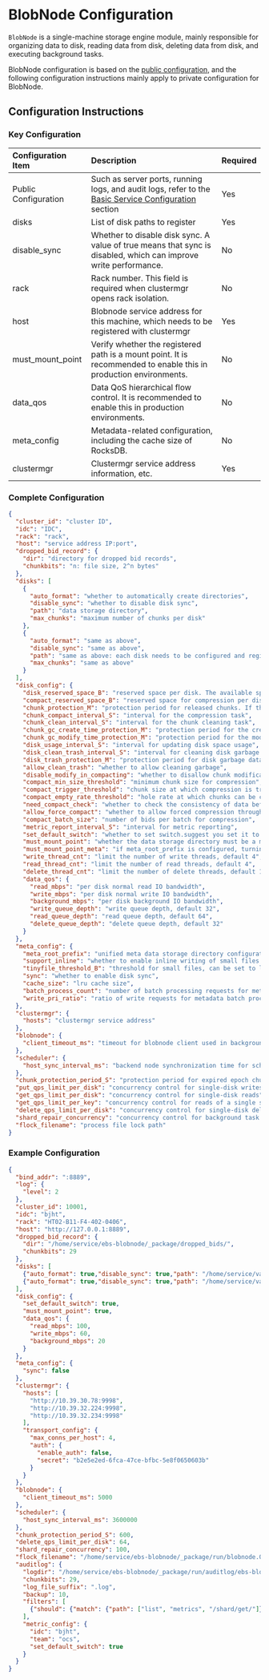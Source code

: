 # BlobNode Configuration

`BlobNode` is a single-machine storage engine module, mainly responsible for organizing data to disk, reading data from disk, deleting data from disk, and executing background tasks.

BlobNode configuration is based on the [public configuration](./base.md), and the following configuration instructions mainly apply to private configuration for BlobNode.

## Configuration Instructions

### Key Configuration

| Configuration Item   | Description                                                                                                       | Required |
|:---------------------|:------------------------------------------------------------------------------------------------------------------|:---------|
| Public Configuration | Such as server ports, running logs, and audit logs, refer to the [Basic Service Configuration](./base.md) section | Yes      |
| disks                | List of disk paths to register                                                                                    | Yes      |
| disable_sync         | Whether to disable disk sync. A value of true means that sync is disabled, which can improve write performance.   | No       |
| rack                 | Rack number. This field is required when clustermgr opens rack isolation.                                         | No       |
| host                 | Blobnode service address for this machine, which needs to be registered with clustermgr                           | Yes      |
| must_mount_point     | Verify whether the registered path is a mount point. It is recommended to enable this in production environments. | No       |
| data_qos             | Data QoS hierarchical flow control. It is recommended to enable this in production environments.                  | No       |
| meta_config          | Metadata-related configuration, including the cache size of RocksDB.                                              | No       |
| clustermgr           | Clustermgr service address information, etc.                                                                      | Yes      |

### Complete Configuration

```json
{
  "cluster_id": "cluster ID",
  "idc": "IDC",
  "rack": "rack",
  "host": "service address IP:port",
  "dropped_bid_record": {
    "dir": "directory for dropped bid records",
    "chunkbits": "n: file size, 2^n bytes"
  },
  "disks": [
    {
      "auto_format": "whether to automatically create directories",
      "disable_sync": "whether to disable disk sync",
      "path": "data storage directory",
      "max_chunks": "maximum number of chunks per disk"
    },
    {
      "auto_format": "same as above",
      "disable_sync": "same as above",
      "path": "same as above: each disk needs to be configured and registered with clustermgr",
      "max_chunks": "same as above"
    }
  ],
  "disk_config": {
    "disk_reserved_space_B": "reserved space per disk. The available space will be reduced by this value. Default is 60GB.",
    "compact_reserved_space_B": "reserved space for compression per disk. Default is 20GB.",
    "chunk_protection_M": "protection period for released chunks. If the last modification time is within this period, release is not allowed.",
    "chunk_compact_interval_S": "interval for the compression task",
    "chunk_clean_interval_S": "interval for the chunk cleaning task",
    "chunk_gc_create_time_protection_M": "protection period for the creation time of chunks during cleaning",
    "chunk_gc_modify_time_protection_M": "protection period for the modification time of chunks during cleaning",
    "disk_usage_interval_S": "interval for updating disk space usage",
    "disk_clean_trash_interval_S": "interval for cleaning disk garbage data",
    "disk_trash_protection_M": "protection period for disk garbage data",
    "allow_clean_trash": "whether to allow cleaning garbage",
    "disable_modify_in_compacting": "whether to disallow chunk modification during compression",
    "compact_min_size_threshold": "minimum chunk size for compression",
    "compact_trigger_threshold": "chunk size at which compression is triggered",
    "compact_empty_rate_threshold": "hole rate at which chunks can be compressed",
    "need_compact_check": "whether to check the consistency of data before and after compression",
    "allow_force_compact": "whether to allow forced compression through the interface, bypassing compression conditions",
    "compact_batch_size": "number of bids per batch for compression",
    "metric_report_interval_S": "interval for metric reporting",
    "set_default_switch": "whether to set switch.suggest you set it to true,will set: need_compact_check,allow_force_compact,allow_clean_trash",
    "must_mount_point": "whether the data storage directory must be a mount point",
    "must_mount_point_meta": "if meta_root_prefix is ​​configured, turning on must_mount_point_meta will check if the metadata directory of each disk is a mount point, default false",
    "write_thread_cnt": "limit the number of write threads, default 4",
    "read_thread_cnt": "limit the number of read threads, default 4",
    "delete_thread_cnt": "limit the number of delete threads, default 1",
    "data_qos": {
      "read_mbps": "per disk normal read IO bandwidth",
      "write_mbps": "per disk normal write IO bandwidth",
      "background_mbps": "per disk background IO bandwidth",
      "write_queue_depth": "write queue depth, default 32",
      "read_queue_depth": "read queue depth, default 64",
      "delete_queue_depth": "delete queue depth, default 32"
    }
  },
  "meta_config": {
    "meta_root_prefix": "unified meta data storage directory configuration. Can be configured to an SSD disk to improve metadata read/write speed. Not configured by default.",
    "support_inline": "whether to enable inline writing of small files to metadata storage RocksDB",
    "tinyfile_threshold_B": "threshold for small files, can be set to less than or equal to 128k",
    "sync": "whether to enable disk sync",
    "cache_size": "lru cache size",
    "batch_process_count": "number of batch processing requests for metadata, including deletion and writing",
    "write_pri_ratio": "ratio of write requests for metadata batch processing. The specific number is batch_process_count*write_pri_ratio"
  },
  "clustermgr": {
    "hosts": "clustermgr service address"
  },
  "blobnode": {
    "client_timeout_ms": "timeout for blobnode client used in background tasks"
  },
  "scheduler": {
    "host_sync_interval_ms": "backend node synchronization time for scheduler client used in background tasks"
  },
  "chunk_protection_period_S": "protection period for expired epoch chunks based on creation time",
  "put_qps_limit_per_disk": "concurrency control for single-disk writes",
  "get_qps_limit_per_disk": "concurrency control for single-disk reads",
  "get_qps_limit_per_key": "concurrency control for reads of a single shard",
  "delete_qps_limit_per_disk": "concurrency control for single-disk deletions",
  "shard_repair_concurrency": "concurrency control for background task shard repair",
  "flock_filename": "process file lock path"
}
```

### Example Configuration

```json
{
  "bind_addr": ":8889",
  "log": {
    "level": 2
  },
  "cluster_id": 10001,
  "idc": "bjht",
  "rack": "HT02-B11-F4-402-0406",
  "host": "http://127.0.0.1:8889",
  "dropped_bid_record": {
    "dir": "/home/service/ebs-blobnode/_package/dropped_bids/",
    "chunkbits": 29
  },
  "disks": [
    {"auto_format": true,"disable_sync": true,"path": "/home/service/var/data1"},
    {"auto_format": true,"disable_sync": true,"path": "/home/service/var/data2"}
  ],
  "disk_config": {
    "set_default_switch": true,
    "must_mount_point": true,
    "data_qos": {
      "read_mbps": 100,
      "write_mbps": 60,
      "background_mbps": 20
    }
  },
  "meta_config": {
    "sync": false
  },
  "clustermgr": {
    "hosts": [
      "http://10.39.30.78:9998",
      "http://10.39.32.224:9998",
      "http://10.39.32.234:9998"
    ],
    "transport_config": {
      "max_conns_per_host": 4,
      "auth": {
        "enable_auth": false,
        "secret": "b2e5e2ed-6fca-47ce-bfbc-5e8f0650603b"
      }
    }
  },
  "blobnode": {
    "client_timeout_ms": 5000
  },
  "scheduler": {
    "host_sync_interval_ms": 3600000
  },
  "chunk_protection_period_S": 600,
  "delete_qps_limit_per_disk": 64,
  "shard_repair_concurrency": 100,
  "flock_filename": "/home/service/ebs-blobnode/_package/run/blobnode.0.flock",
  "auditlog": {
    "logdir": "/home/service/ebs-blobnode/_package/run/auditlog/ebs-blobnode",
    "chunkbits": 29,
    "log_file_suffix": ".log",
    "backup": 10,
    "filters": [
      {"should": {"match": {"path": ["list", "metrics", "/shard/get/"]}}}
    ],
    "metric_config": {
      "idc": "bjht",
      "team": "ocs",
      "set_default_switch": true
    }
  }
}
```
